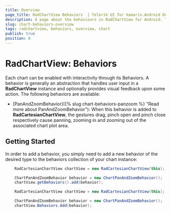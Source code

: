 ```yaml
---
title: Overview
page_title: RadChartView Behaviors  | Telerik UI for Xamarin.Android Documentation
description: A page about the behaviours in RadChartView for Android. This article explains how to use the behaviors supported in RadChartView.
slug: chart-behaviors-overview
tags: radchartview, behaviors, overview, chart
publish: true
position: 0
---
```


# RadChartView: Behaviors

Each chart can be enabled with interactivity through its Behaviors. A behavior is generally an abstraction that handles user input in a **RadChartView** instance and optionally provides visual feedback upon some action. The following behaviors are available:

* [PanAndZoomBehavior]({% slug chart-behaviors-panzoom %} "Read more about PanAndZoomBehavior"): When this behavior is added to **RadCartesianChartView**, the gestures drag, pinch open and pinch close respectively cause panning, zooming in and zooming out of the associated chart plot area.

## Getting Started

In order to add a behavior, you simply need to add a new behavior of the desired type to the behaviors collection of your chart instance:

```Java
	RadCartesianChartView chartView = new RadCartesianChartView(this);

	ChartPanAndZoomBehavior behavior = new ChartPanAndZoomBehavior();
	chartView.getBehaviors().add(behavior);
```
```C#
	RadCartesianChartView chartView = new RadCartesianChartView(this);

	ChartPanAndZoomBehavior behavior = new ChartPanAndZoomBehavior();
	chartView.Behaviors.Add(behavior);
```
